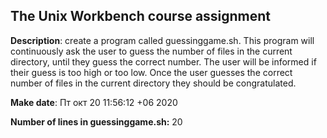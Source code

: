 ## The Unix Workbench course assignment

**Description**: create a program called guessinggame.sh. This program will continuously ask the user to guess the number of files in the current directory, until they guess the correct number. The user will be informed if their guess is too high or too low. Once the user guesses the correct number of files in the current directory they should be congratulated.

**Make date**: Пт окт 20 11:56:12 +06 2020

**Number of lines in guessinggame.sh:** 20
